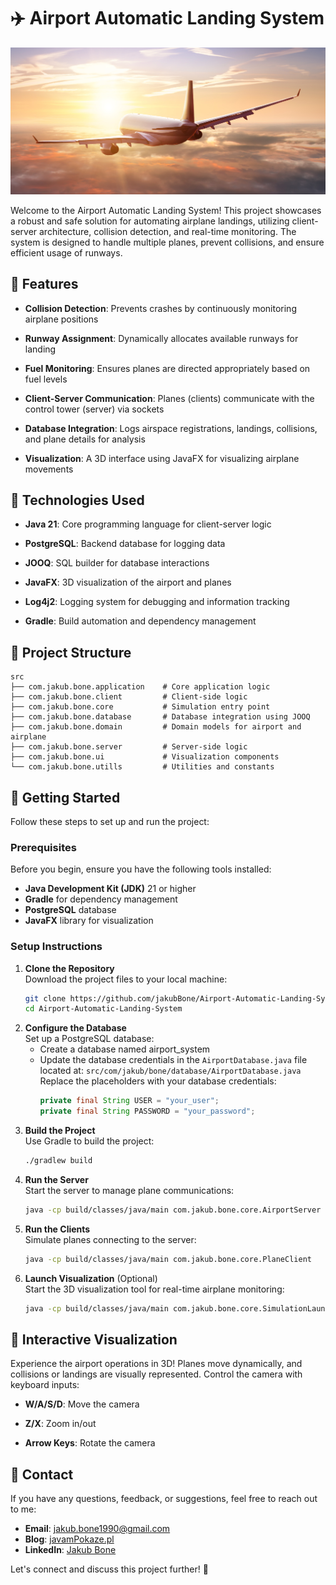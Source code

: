# ✈️ Airport Automatic Landing System
![Airport Automatic Landing System](src/main/resources/images/airport_automatic_landing_system.png)

Welcome to the Airport Automatic Landing System! This project showcases a robust and safe solution for automating airplane landings, 
utilizing client-server architecture, collision detection, and real-time monitoring. The system is designed to handle multiple planes, 
prevent collisions, and ensure efficient usage of runways.


## 🎯 Features

- **Collision Detection**: Prevents crashes by continuously monitoring airplane positions

- **Runway Assignment**: Dynamically allocates available runways for landing

- **Fuel Monitoring**: Ensures planes are directed appropriately based on fuel levels

- **Client-Server Communication**: Planes (clients) communicate with the control tower (server) via sockets

- **Database Integration**: Logs airspace registrations, landings, collisions, and plane details for analysis

- **Visualization**: A 3D interface using JavaFX for visualizing airplane movements


## 🚀 Technologies Used

- **Java 21**: Core programming language for client-server logic

- **PostgreSQL**: Backend database for logging data

- **JOOQ**: SQL builder for database interactions

- **JavaFX**: 3D visualization of the airport and planes

- **Log4j2**: Logging system for debugging and information tracking

- **Gradle**: Build automation and dependency management


## 📂 Project Structure

```
src
├── com.jakub.bone.application    # Core application logic
├── com.jakub.bone.client         # Client-side logic 
├── com.jakub.bone.core           # Simulation entry point
├── com.jakub.bone.database       # Database integration using JOOQ
├── com.jakub.bone.domain         # Domain models for airport and airplane
├── com.jakub.bone.server         # Server-side logic 
├── com.jakub.bone.ui             # Visualization components
└── com.jakub.bone.utills         # Utilities and constants  
``` 


## 🚀 Getting Started

Follow these steps to set up and run the project:

### Prerequisites

Before you begin, ensure you have the following tools installed:
- **Java Development Kit (JDK)** 21 or higher
- **Gradle** for dependency management
- **PostgreSQL** database
- **JavaFX** library for visualization

### Setup Instructions

1. **Clone the Repository**  
   Download the project files to your local machine:
   ```bash
   git clone https://github.com/jakubBone/Airport-Automatic-Landing-System.git
   cd Airport-Automatic-Landing-System

2. **Configure the Database**  
   Set up a PostgreSQL database:
   - Create a database named airport_system
   - Update the database credentials in the `AirportDatabase.java` file located at:
     `src/com/jakub/bone/database/AirportDatabase.java`
     Replace the placeholders with your database credentials:
     ```java
     private final String USER = "your_user";
     private final String PASSWORD = "your_password";

3. **Build the Project**   
   Use Gradle to build the project:
   ```bash
   ./gradlew build

5. **Run the Server**   
   Start the server to manage plane communications:
   ```bash
   java -cp build/classes/java/main com.jakub.bone.core.AirportServer

6. **Run the Clients**  
   Simulate planes connecting to the server:
   ```bash
   java -cp build/classes/java/main com.jakub.bone.core.PlaneClient

7. **Launch Visualization** (Optional)  
   Start the 3D visualization tool for real-time airplane monitoring:
   ```bash
   java -cp build/classes/java/main com.jakub.bone.core.SimulationLauncher


## 🎨 Interactive Visualization

Experience the airport operations in 3D! Planes move dynamically, and collisions or landings are visually represented.
Control the camera with keyboard inputs:

- **W/A/S/D**: Move the camera
  
- **Z/X**: Zoom in/out
  
- **Arrow Keys**: Rotate the camera

## 📧 Contact

If you have any questions, feedback, or suggestions, feel free to reach out to me:

- **Email**: [jakub.bone1990@gmail.com](mailto:jakub.bone1990@gmail,com)
- **Blog**: [javamPokaze.pl](https://javampokaze.pl)  
- **LinkedIn**: [Jakub Bone](https://www.linkedin.com/in/jakub-bone)  

Let's connect and discuss this project further! 🚀
